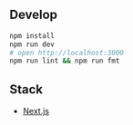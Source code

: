 ## Develop

```sh
npm install
npm run dev
# open http://localhost:3000
npm run lint && npm run fmt
```

## Stack

- [Next.js](https://nextjs.org/)
